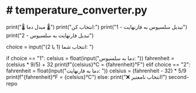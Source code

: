 # # temperature_converter.py

print("🌡️ مبدل دما 🌡️")
print("انتخاب کن:")
print("1 - تبدیل سلسیوس به فارنهایت")
print("2 - تبدیل فارنهایت به سلسیوس")

choice = input("انتخاب شما (1 یا 2): ")

if choice == "1":
    celsius = float(input("دما به سلسیوس: "))
    fahrenheit = (celsius * 9/5) + 32
    print(f"{celsius}°C = {fahrenheit}°F")
elif choice == "2":
    fahrenheit = float(input("دما به فارنهایت: "))
    celsius = (fahrenheit - 32) * 5/9
    print(f"{fahrenheit}°F = {celsius}°C")
else:
    print("❌ انتخاب نامعتبر!")
second-repo
